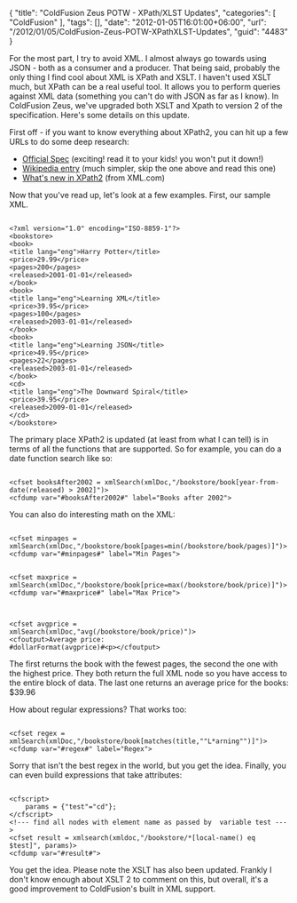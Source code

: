 {
	"title": "ColdFusion Zeus POTW - XPath/XLST Updates",
	"categories": [
		"ColdFusion"
	],
	"tags": [],
	"date": "2012-01-05T16:01:00+06:00",
	"url": "/2012/01/05/ColdFusion-Zeus-POTW-XPathXLST-Updates",
	"guid": "4483"
}

For the most part, I try to avoid XML. I almost always go towards using JSON - both as a consumer and a producer. That being said, probably the only thing I find cool about XML is XPath and XSLT. I haven't used XSLT much, but XPath can be a real useful tool. It allows you to perform queries against XML data (something you can't do with JSON as far as I know). In ColdFusion Zeus, we've upgraded both XSLT and Xpath to version 2 of the specification. Here's some details on this update.
<!--more-->
<p>

First off - if you want to know everything about XPath2, you can hit up a few URLs to do some deep research:

<p>

<ul>
<li><a href="http://www.w3.org/TR/xpath20/">Official Spec</a> (exciting! read it to your kids! you won't put it down!)
<li><a href="http://en.wikipedia.org/wiki/XPath_2.0">Wikipedia entry</a> (much simpler, skip the one above and read this one)
<li><a href="http://www.xml.com/pub/a/2002/03/20/xpath2.html">What's new in XPath2</a> (from XML.com)
</ul>

<p>

Now that you've read up, let's look at a few examples. First, our sample XML.

<p>

<code>
&lt;?xml version="1.0" encoding="ISO-8859-1"?&gt;
&lt;bookstore&gt;
&lt;book&gt;
&lt;title lang="eng"&gt;Harry Potter&lt;/title&gt;
&lt;price&gt;29.99&lt;/price&gt;
&lt;pages&gt;200&lt;/pages&gt;
&lt;released&gt;2001-01-01&lt;/released&gt;
&lt;/book&gt;
&lt;book&gt;
&lt;title lang="eng"&gt;Learning XML&lt;/title&gt;
&lt;price&gt;39.95&lt;/price&gt;
&lt;pages&gt;100&lt;/pages&gt;
&lt;released&gt;2003-01-01&lt;/released&gt;
&lt;/book&gt;
&lt;book&gt;
&lt;title lang="eng"&gt;Learning JSON&lt;/title&gt;
&lt;price&gt;49.95&lt;/price&gt;
&lt;pages&gt;22&lt;/pages&gt;
&lt;released&gt;2003-01-01&lt;/released&gt;
&lt;/book&gt;
&lt;cd&gt;
&lt;title lang="eng"&gt;The Downward Spiral&lt;/title&gt;
&lt;price&gt;39.95&lt;/price&gt;
&lt;released&gt;2009-01-01&lt;/released&gt;
&lt;/cd&gt;
&lt;/bookstore&gt;
</code>

<p>

The primary place XPath2 is updated (at least from what I can tell) is in terms of all the functions that are supported. So for example, you can do a date function search like so:

<p>

<code>
&lt;cfset booksAfter2002 = xmlSearch(xmlDoc,"/bookstore/book[year-from-date(released) &gt; 2002]")&gt;
&lt;cfdump var="#booksAfter2002#" label="Books after 2002"&gt;
</code>

<p>

You can also do interesting math on the XML:

<p>

<code>
&lt;cfset minpages = xmlSearch(xmlDoc,"/bookstore/book[pages=min(/bookstore/book/pages)]")&gt;
&lt;cfdump var="#minpages#" label="Min Pages"&gt;

&lt;cfset maxprice = xmlSearch(xmlDoc,"/bookstore/book[price=max(/bookstore/book/price)]")&gt;
&lt;cfdump var="#maxprice#" label="Max Price"&gt;

&lt;cfset avgprice = xmlSearch(xmlDoc,"avg(/bookstore/book/price)")&gt;
&lt;cfoutput&gt;Average price: #dollarFormat(avgprice)#&lt;p&gt;&lt;/cfoutput&gt;
</code>

<p>

The first returns the book with the fewest pages, the second the one with the highest price. They both return the full XML node so you have access to the entire block of data. The last one returns an average price for the books: $39.96

<p>

How about regular expressions? That works too:

<p>

<code>
&lt;cfset regex = xmlSearch(xmlDoc,"/bookstore/book[matches(title,""L*arning"")]")&gt;
&lt;cfdump var="#regex#" label="Regex"&gt;
</code>

<p>

Sorry that isn't the best regex in the world, but you get the idea. Finally, you can even build expressions that take attributes:

<p>

<code>
&lt;cfscript&gt;
	params = {"test"="cd"};
&lt;/cfscript&gt;
&lt;!--- find all nodes with element name as passed by  variable test ---&gt;
&lt;cfset result = xmlsearch(xmldoc,"/bookstore/*[local-name() eq $test]", params)&gt;
&lt;cfdump var="#result#"&gt;
</code>

<p>

You get the idea. Please note the XSLT has also been updated. Frankly I don't know enough about XSLT 2 to comment on this, but overall, it's a good improvement to ColdFusion's built in XML support.